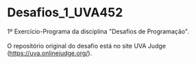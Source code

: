 # Desafios_1_UVA452

1º Exercício-Programa da disciplina "Desafios de Programação".
<br />
<br />
O repositório original do desafio está no site UVA Judge (https://uva.onlinejudge.org/).
